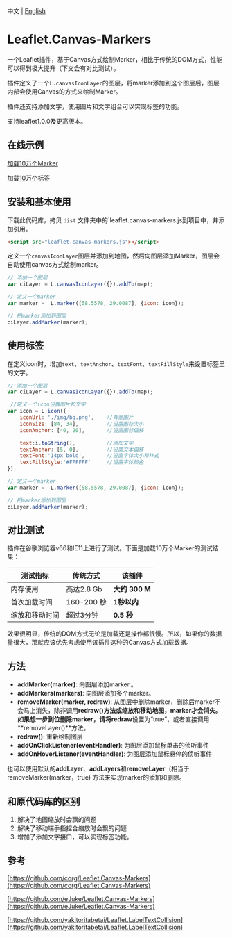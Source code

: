 中文 | [English](./README-en.md)

# Leaflet.Canvas-Markers

一个Leaflet插件，基于Canvas方式绘制Marker，相比于传统的DOM方式，性能可以得到极大提升（下文会有对比测试）。

插件定义了一个`L.canvasIconLayer`的图层，将marker添加到这个图层后，图层内部会使用Canvas的方式来绘制Marker。

插件还支持添加文字，使用图片和文字组合可以实现标签的功能。

支持leaflet1.0.0及更高版本。



## 在线示例

[加载10万个Marker](http://gisarmory.xyz/Leaflet.Canvas-Markers/examples/index.html)

[加载10万个标签](http://gisarmory.xyz/Leaflet.Canvas-Markers/examples/index_label.html)



## 安装和基本使用

下载此代码库，拷贝 `dist` 文件夹中的`leaflet.canvas-markers.js到项目中，并添加引用。

```html
<script src="leaflet.canvas-markers.js"></script>
```

定义一个`canvasIconLayer`图层并添加到地图，然后向图层添加Marker，图层会自动使用canvas方式绘制marker。

```js
// 添加一个图层
var ciLayer = L.canvasIconLayer({}).addTo(map);

// 定义一个marker 
var marker =  L.marker([58.5578, 29.0087], {icon: icon});

// 把marker添加到图层
ciLayer.addMarker(marker);
```



## 使用标签

在定义icon时，增加`text`、`textAnchor`、`textFont`、`textFillStyle`来设置标签里的文字。

```js
// 添加一个图层
var ciLayer = L.canvasIconLayer({}).addTo(map);

 //定义一个icon设置图片和文字
var icon = L.icon({
    iconUrl: './img/bg.png',	//背景图片
    iconSize: [84, 34],			//设置图标大小
    iconAnchor: [40, 20],		//设置图标偏移

    text:i.toString(),			//添加文字
    textAnchor: [5, 0],         //设置文本偏移
    textFont:'14px bold',       //设置字体大小和样式
    textFillStyle:'#FFFFFF'     //设置字体颜色
});

// 定义一个marker 
var marker =  L.marker([58.5578, 29.0087], {icon: icon});

// 把marker添加到图层
ciLayer.addMarker(marker);
```



## 对比测试

插件在谷歌浏览器v66和IE11上进行了测试。下面是加载10万个Marker的测试结果：

<table>
  <thead>
    <tr>
      <th>测试指标</th>
      <th>传统方式</th>
      <th><b>该插件</b></th>
    </tr>
  </thead>
  <tbody>
    <tr>
      <td>内存使用</td>
      <td>高达2.8 Gb</td>
      <td><b>大约 300 M</b></td>
    </tr>
    <tr>
      <td>首次加载时间</td>
      <td>160-200 秒</td>
      <td><b>1秒以内</b></td>
    </tr>
    <tr>
      <td>缩放和移动时间</td>
      <td>超过3分钟</td>
      <td><b>0.5 秒</b></td>
    </tr>
  </tbody>
</table>

效果很明显，传统的DOM方式无论是加载还是操作都很慢。所以，如果你的数据量很大，那就应该优先考虑使用该插件这种的Canvas方式加载数据。



## 方法

- **addMarker(marker)**: 向图层添加marker.。
- **addMarkers(markers)**: 向图层添加多个marker。
- **removeMarker(marker, redraw)**: 从图层中删除marker，删除后marker不会马上消失，除非调用**redraw()**方法或缩放和移动地图，marker才会消失。如果想一步到位删除marker，请将**redraw**设置为“true”，或者直接调用**removeLayer()**方法。
- **redraw()**: 重新绘制图层
- **addOnClickListener(eventHandler)**: 为图层添加鼠标单击的侦听事件
- **addOnHoverListener(eventHandler)**: 为图层添加鼠标悬停的侦听事件

也可以使用默认的**addLayer**、**addLayers**和**removeLayer**（相当于removeMarker(marker，true) 方法来实现marker的添加和删除。



## 和原代码库的区别

1. 解决了地图缩放时会飘的问题
2. 解决了移动端手指捏合缩放时会飘的问题
3. 增加了添加文字接口，可以实现标签功能。



## 参考

[https://github.com/corg/Leaflet.Canvas-Markers](https://github.com/corg/Leaflet.Canvas-Markers)

[https://github.com/eJuke/Leaflet.Canvas-Markers](https://github.com/eJuke/Leaflet.Canvas-Markers)

[https://github.com/yakitoritabetai/Leaflet.LabelTextCollision](https://github.com/yakitoritabetai/Leaflet.LabelTextCollision)